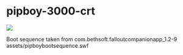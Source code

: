# pipboy-3000-crt

![](https://github.com/kleo/pipboy-3000-crt/raw/master/.github/pipboy-3000-crt.gif)

Boot sequence taken from com.bethsoft.falloutcompanionapp_1.2-9 assets/pipboybootsequence.swf
